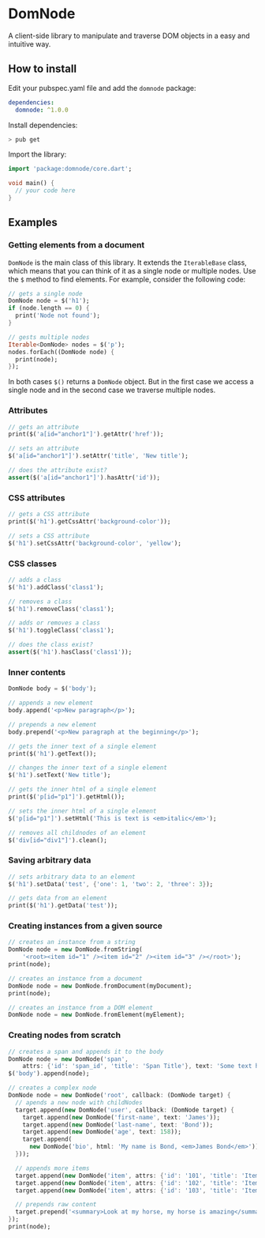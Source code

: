 # DomNode

A client-side library to manipulate and traverse DOM objects in a easy and
intuitive way.

## How to install

Edit your pubspec.yaml file and add the `domnode` package:
```yaml
dependencies:
  domnode: ^1.0.0
```

Install dependencies:
```bash
> pub get
```

Import the library:
```dart
import 'package:domnode/core.dart';

void main() {
  // your code here
}
```

## Examples

### Getting elements from a document

`DomNode` is the main class of this library. It extends the `IterableBase`
class, which means that you can think of it as a single node or multiple nodes.
Use the `$` method to find elements. For example, consider the following code:

```dart
// gets a single node
DomNode node = $('h1');
if (node.length == 0) {
  print('Node not found');
}

// gests multiple nodes
Iterable<DomNode> nodes = $('p');
nodes.forEach((DomNode node) {
  print(node);
});
```

In both cases `$()` returns a `DomNode` object. But in the first case we
access a single node and in the second case we traverse multiple nodes.

### Attributes

```dart
// gets an attribute
print($('a[id="anchor1"]').getAttr('href'));

// sets an attribute
$('a[id="anchor1"]').setAttr('title', 'New title');

// does the attribute exist?
assert($('a[id="anchor1"]').hasAttr('id'));
```

### CSS attributes

```dart
// gets a CSS attribute
print($('h1').getCssAttr('background-color'));

// sets a CSS attribute
$('h1').setCssAttr('background-color', 'yellow');
```

### CSS classes

```dart
// adds a class
$('h1').addClass('class1');

// removes a class
$('h1').removeClass('class1');

// adds or removes a class
$('h1').toggleClass('class1');

// does the class exist?
assert($('h1').hasClass('class1'));
```

### Inner contents

```dart
DomNode body = $('body');

// appends a new element
body.append('<p>New paragraph</p>');

// prepends a new element
body.prepend('<p>New paragraph at the beginning</p>');

// gets the inner text of a single element
print($('h1').getText());

// changes the inner text of a single element
$('h1').setText('New title');

// gets the inner html of a single element
print($('p[id="p1"]').getHtml());

// sets the inner html of a single element
$('p[id="p1"]').setHtml('This is text is <em>italic</em>');

// removes all childnodes of an element
$('div[id="div1"]').clean();
```

### Saving arbitrary data

```dart
// sets arbitrary data to an element
$('h1').setData('test', {'one': 1, 'two': 2, 'three': 3});

// gets data from an element
print($('h1').getData('test'));
```

### Creating instances from a given source
```dart
// creates an instance from a string
DomNode node = new DomNode.fromString(
    '<root><item id="1" /><item id="2" /><item id="3" /></root>');
print(node);

// creates an instance from a document
DomNode node = new DomNode.fromDocument(myDocument);
print(node);

// creates an instance from a DOM element
DomNode node = new DomNode.fromElement(myElement);
```

### Creating nodes from scratch

```dart
// creates a span and appends it to the body
DomNode node = new DomNode('span',
    attrs: {'id': 'span_id', 'title': 'Span Title'}, text: 'Some text here');
$('body').append(node);

// creates a complex node
DomNode node = new DomNode('root', callback: (DomNode target) {
  // apends a new node with childNodes
  target.append(new DomNode('user', callback: (DomNode target) {
    target.append(new DomNode('first-name', text: 'James'));
    target.append(new DomNode('last-name', text: 'Bond'));
    target.append(new DomNode('age', text: 158));
    target.append(
      new DomNode('bio', html: 'My name is Bond, <em>James Bond</em>'));
  }));

  // appends more items
  target.append(new DomNode('item', attrs: {'id': '101', 'title': 'Item 1'}));
  target.append(new DomNode('item', attrs: {'id': '102', 'title': 'Item 2'}));
  target.append(new DomNode('item', attrs: {'id': '103', 'title': 'Item 3'}));

  // prepends raw content
  target.prepend('<summary>Look at my horse, my horse is amazing</summary>');
});
print(node);
```

